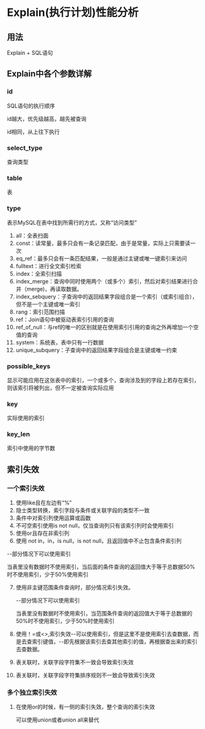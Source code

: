# Explain(执行计划)性能分析

## 用法

Explain + SQL语句



## Explain中各个参数详解

### id

SQL语句的执行顺序

id越大，优先级越高，越先被查询

id相同，从上往下执行





### select_type

查询类型





### table

表



### type

表示MySQL在表中找到所需行的方式，又称“访问类型”

1. all：全表扫面
2. const：读常量，最多只会有一条记录匹配，由于是常量，实际上只需要读一次
3. eq_ref：最多只会有一条匹配结果，一般是通过主键或唯一键索引来访问
4. fulltext：进行全文索引检索
5. index：全索引扫描
6. index_merge：查询中同时使用两个（或多个）索引，然后对索引结果进行合并（merge)，再读取数据。
7. index_sebquery：子查询中的返回结果字段组合是一个索引（或索引组合），但不是一个主键或唯一索引
8. rang：索引范围扫描
9. ref：Join语句中被驱动表索引引用的查询
10. ref_of_null：与ref的唯一的区别就是在使用索引引用的查询之外再增加一个空值的查询
11. system：系统表，表中只有一行数据
12. unique_subquery：子查询中的返回结果字段组合是主键或唯一约束



### possible_keys

显示可能应用在这张表中的索引，一个或多个，查询涉及到的字段上若存在索引，则该索引将被列出，但不一定被查询实际应用



### key

实际使用的索引



### key_len

索引中使用的字节数



## 索引失效

### 一个索引失效



1. 使用like且在左边有“%”
2. 隐士类型转换，索引字段与条件或关联字段的类型不一致
3. 条件中对索引列使用运算或函数
4. 不可空索引使用is not null，仅当查询列只有该索引列时会使用索引
5. 使用or且存在非索引列
6. 使用 not in，in，is null，is not null，且返回值中不止包含条件索引列

  --部分情况下可以使用索引

​	当表里没有数据时不使用索引，当后面的条件查询的返回值大于等于总数据50%时不使用索引，少于50%使用索引

7. 使用非主键范围条件查询时，部分情况索引失效。

   --部分情况下可以使用索引

   当表里没有数据时不使用索引，当范围条件查询的返回值大于等于总数据的50%时不使用索引，少于50%时使用索引

8. 使用！=或<>,索引失效--可以使用索引，但是这里不是使用索引去查数据，而是去查索引键值，--即先根据该索引去查其他索引的值，再根据查出来的索引去查数据。

9. 表关联时，关联字段字符集不一致会导致索引失效

10. 表关联时，关联字段字符集排序规则不一致会导致索引失效



### 多个独立索引失效

1. 在使用or的时候，有一侧的索引失效，整个查询的索引失效

   可以使用union或者union all来替代



